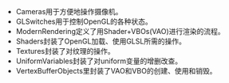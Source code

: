 ﻿* Cameras用于方便地操作摄像机。
* GLSwitches用于控制OpenGL的各种状态。
* ModernRendering定义了用Shader+VBOs(VAO)进行渲染的流程。
* Shaders封装了OpenGL加载、使用GLSL所需的操作。
* Textures封装了对纹理的操作。
* UniformVariables封装了对uniform变量的增删改查。
* VertexBufferObjects里封装了VAO和VBO的创建、使用和销毁。